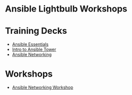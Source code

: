 # Ansible Lightbulb Workshops

# Training Decks
- [Ansible Essentials](../decks/ansible-essentials.html)
- [Intro to Ansible Tower](../decks/intro-to-ansible-tower.html)
- [Ansible Networking](../decks/ansible-networking.html)

# Workshops
- [Ansible Networking Workshop](../workshops/networking/readme.md)
